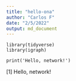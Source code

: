 ```yaml
---
title: "hello-ona"
author: "Carlos F"
date: "2/5/2022"
output: md_document
---
```



```{r}
library(tidyverse)
library(igraph)
```


```{r}
print('Hello, network!')
```
[1] Hello, network!
